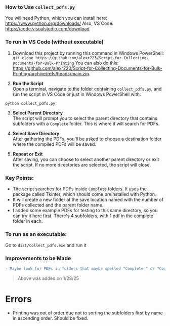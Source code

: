 ### How to Use `collect_pdfs.py`

You will need Python, which you can install here: https://www.python.org/downloads/
Also, VS Code: https://code.visualstudio.com/download

### To run in VS Code (without executable)

1. Download this project by running this command in Windows PowerShell: ```git clone https://github.com/alexr223/Script-for-Collecting-Documents-for-Bulk-Printing``` You can also do this: https://github.com/alexr223/Script-for-Collecting-Documents-for-Bulk-Printing/archive/refs/heads/main.zip.

2.  **Run the Script**  
   Open a terminal, navigate to the folder containing `collect_pdfs.py`, and run the script in VS Code or just in Windows PowerShell with:
   ```terminal
   python collect_pdfs.py
   ```

3. **Select Parent Directory**  
   The script will prompt you to select the parent directory that contains subfolders with a `Complete` folder. This is where it will search for PDFs.

4. **Select Save Directory**  
   After gathering the PDFs, you'll be asked to choose a destination folder where the compiled PDFs will be saved.

5. **Repeat or Exit**  
   After saving, you can choose to select another parent directory or exit the script. If no more directories are selected, the script will close.

### Key Points:
- The script searches for PDFs inside `Complete` folders. It uses the package called Tkinter, which should come preinstalled with Python.
- It will create a new folder at the save location named with the number of PDFs collected and the parent folder name.
- I added some example PDFs for testing to this same directory, so you can try it here first. There's 4 subfolders, with 1 pdf in the complete folder in each.

### To run as an executable:
Go to ```dist/collect_pdfs.exe``` and run it

### Improvements to be Made
```diff
- Maybe look for PDFs in folders that maybe spelled "Complete " or "Completed"/folders with almost the exact same name but slight variations.~~~
```

> Above was added on 1/28/25

# Errors
- Printing was out of order due not to sorting the subfolders first by name in ascending order. Should be fixed.